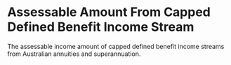 # Assessable Amount From Capped Defined Benefit Income Stream
The assessable income amount of capped defined benefit income streams from Australian annuities and superannuation.